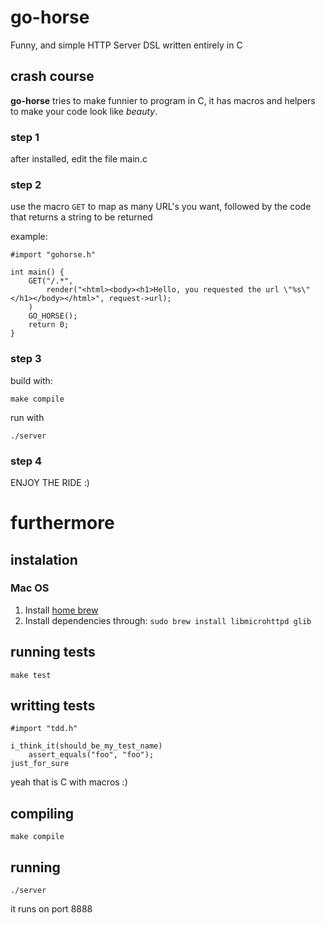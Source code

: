 # go-horse

Funny, and simple HTTP Server DSL written entirely in C

## crash course

**go-horse** tries to make funnier to program in C, it has macros and
  helpers to make your code look like *beauty*.

### step 1

after installed, edit the file main.c

### step 2

use the macro `GET` to map as many URL's you want, followed by the
code that returns a string to be returned

example:

    #import "gohorse.h"

    int main() {
        GET("/.*",
            render("<html><body><h1>Hello, you requested the url \"%s\"</h1></body></html>", request->url);
        )
        GO_HORSE();
        return 0;
    }

### step 3

build with:

    make compile

run with

    ./server

### step 4

ENJOY THE RIDE :)

# furthermore

## instalation

### Mac OS

1. Install [home brew](http://github.com/mxcl/homebrew)
2. Install dependencies through: `sudo brew install libmicrohttpd glib`

## running tests

    make test

## writting tests

    #import "tdd.h"

    i_think_it(should_be_my_test_name)
        assert_equals("foo", "foo");
    just_for_sure

yeah that is C with macros :)

## compiling

    make compile

## running

    ./server

it runs on port 8888
